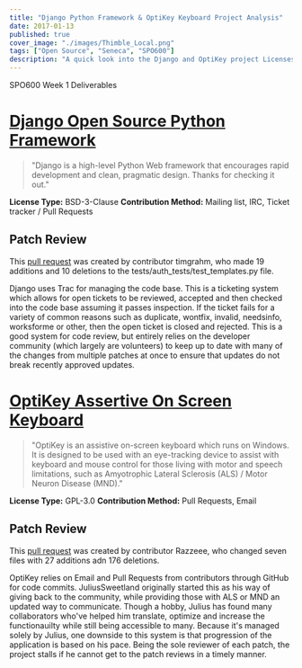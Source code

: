 ```yaml
---
title: "Django Python Framework & OptiKey Keyboard Project Analysis"
date: 2017-01-13
published: true
cover_image: "./images/Thimble_Local.png"
tags: ["Open Source", "Seneca", "SPO600"]
description: "A quick look into the Django and OptiKey project Licenses."
---
```


SPO600 Week 1 Deliverables

# [Django Open Source Python Framework](https://www.djangoproject.com/)

> "Django is a high-level Python Web framework that encourages rapid development and clean, pragmatic design. Thanks for checking it out."

**License Type:** BSD-3-Clause **Contribution Method:** Mailing list, IRC, Ticket tracker / Pull Requests

## Patch Review

This [pull request](https://github.com/django/django/commit/32265361279b3316f5bce8efa71f2049409461e3) was created by contributor timgrahm, who made 19 additions and 10 deletions to the tests/auth_tests/test_templates.py file.

Django uses Trac for managing the code base. This is a ticketing system which allows for open tickets to be reviewed, accepted and then checked into the code base assuming it passes inspection. If the ticket fails for a variety of common reasons such as duplicate, wontfix, invalid, needsinfo, worksforme or other, then the open ticket is closed and rejected. This is a good system for code review, but entirely relies on the developer community (which largely are volunteers) to keep up to date with many of the changes from multiple patches at once to ensure that updates do not break recently approved updates.

# [OptiKey Assertive On Screen Keyboard](https://github.com/OptiKey/OptiKey)

> "OptiKey is an assistive on-screen keyboard which runs on Windows. It is designed to be used with an eye-tracking device to assist with keyboard and mouse control for those living with motor and speech limitations, such as Amyotrophic Lateral Sclerosis (ALS) / Motor Neuron Disease (MND)."

**License Type:** GPL-3.0 **Contribution Method:** Pull Requests, Email

## Patch Review

This [pull request](https://github.com/OptiKey/OptiKey/pull/293) was created by contributor Razzeee, who changed seven files with 27 additions adn 176 deletions.

OptiKey relies on Email and Pull Requests from contributors through GitHub for code commits. JuliusSweetland originally started this as his way of giving back to the community, while providing those with ALS or MND an updated way to communicate. Though a hobby, Julius has found many collaborators who've helped him translate, optimize and increase the functionauilty while still being accessible to many. Because it's managed solely by Julius, one downside to this system is that progression of the application is based on his pace. Being the sole reviewer of each patch, the project stalls if he cannot get to the patch reviews in a timely manner.
